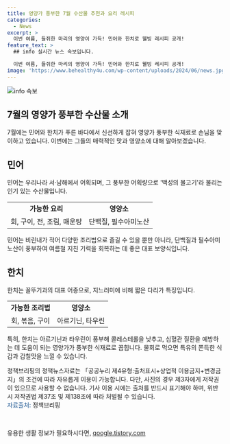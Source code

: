 ```yaml
---
title: 영양가 풍부한 7월 수산물 추천과 요리 레시피
categories:
  - News
excerpt: >
  이번 여름, 들쥐한 마리의 영양이 가득! 민어와 한치로 웰빙 레시피 공개!
feature_text: >
  ## info 실시간 뉴스 속보입니다.

  이번 여름, 들쥐한 마리의 영양이 가득! 민어와 한치로 웰빙 레시피 공개!
image: 'https://www.behealthy4u.com/wp-content/uploads/2024/06/news.jpg'
---
```


<p><img src="https://www.behealthy4u.com/wp-content/uploads/2024/06/news.jpg" alt="info 속보" /></p>

<h2 data-ke-size="size26">7월의 영양가 풍부한 수산물 소개</h2>

<p data-ke-size="size16">7월에는 민어와 한치가 푸른 바다에서 신선하게 잡혀 영양가 풍부한 식재료로 손님을 맞이하고 있습니다. 이번에는 그들의 매력적인 맛과 영양소에 대해 알아보겠습니다.</p>

<h2 data-ke-size="size24">민어</h2>

<p data-ke-size="size16">민어는 우리나라 서·남해에서 어획되며, 그 풍부한 어획량으로 '백성의 물고기'라 불리는 인기 있는 수산물입니다.</p>

<table>
    <tr>
        <td style="text-align: center; height: 17px;"><b>가능한 요리</b></td>
        <td style="text-align: center; height: 17px;"><b>영양소</b></td>
    </tr>
    <tr>
        <td style="text-align: center; height: 17px;">회, 구이, 전, 조림, 매운탕</td>
        <td style="text-align: center; height: 17px;">단백질, 필수아미노산</td>
    </tr>
</table>

<p data-ke-size="size16">민어는 비린내가 적어 다양한 조리법으로 즐길 수 있을 뿐만 아니라, 단백질과 필수아미노산이 풍부하여 여름철 지친 기력을 회복하는 데 좋은 대표 보양식입니다.</p>

<h2 data-ke-size="size24">한치</h2>

<p data-ke-size="size16">한치는 꼴뚜기과의 대표 어종으로, 지느러미에 비해 짧은 다리가 특징입니다.</p>

<table>
    <tr>
        <td style="text-align: center; height: 17px;"><b>가능한 조리법</b></td>
        <td style="text-align: center; height: 17px;"><b>영양소</b></td>
    </tr>
    <tr>
        <td style="text-align: center; height: 17px;">회, 볶음, 구이</td>
        <td style="text-align: center; height: 17px;">아르기닌, 타우린</td>
    </tr>
</table>

<p data-ke-size="size16">특히, 한치는 아르기닌과 타우린이 풍부해 콜레스테롤을 낮추고, 심혈관 질환을 예방하는 데 도움이 되는 영양가가 풍부한 식재료로 꼽힙니다. 물회로 먹으면 특유의 쫀득한 식감과 감칠맛을 느낄 수 있습니다.</p>

<p data-ke-size="size16">정책브리핑의 정책뉴스자료는 「공공누리 제4유형:출처표시+상업적 이용금지+변경금지」의 조건에 따라 자유롭게 이용이 가능합니다. 다만, 사진의 경우 제3자에게 저작권이 있으므로 사용할 수 없습니다. 기사 이용 시에는 출처를 반드시 표기해야 하며, 위반 시 저작권법 제37조 및 제138조에 따라 처벌될 수 있습니다. <br> <span style="color: #1a5490;">자료출처:</span> 정책브리핑 </p>

<p data-ke-size="size16">&nbsp;</p>
유용한 생활 정보가 필요하시다면, <a href="https://qoogle.tistory.com" rel="dofollow">qoogle.tistory.com</a>


